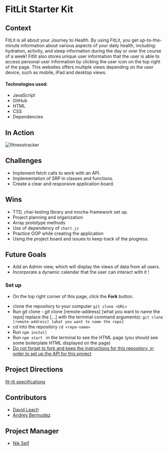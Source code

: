 # FitLit Starter Kit

## Context
FitLit is all about your Journey to Health. By using FitLit, you get up-to-the-minute information about various aspects of your daily health, including: hydration, activity, and sleep information during the day or over the course of a week!
Fitlit also stores unique user information that the user is able to access personal user information by clicking the user icon on the top right of the page.
This websites offers multiple views depending on the user device, such as mobile, iPad and desktop views.


#### Technologies used:
  * JavaScript
  * GitHub
  * HTML
  * CSS
  * Dependencies

## In Action
![fitnesstracker](https://user-images.githubusercontent.com/81774070/126406872-7749a291-d8b8-47b4-8ca7-d8021544baa8.gif)

## Challenges
  * Implement fetch calls to work with an API.
  * Implementation of SRP in classes and functions.
  * Create a clear and responsive application board.

## Wins
  * TTD, chai-testing library and mocha-framework set up.
  * Project planning and organization
  * Array prototype methods
  * Use of dependency of `chart.js`
  * Practice OOP while creating the application
  * Using the project board and issues to keep track of the progress.

## Future Goals
  * Add an Admin view, which will display the views of data from all users.
  * Incorporate a dynamic calendar that the user can interact with it !

### Set up
* On the top right corner of this page, click the **Fork** button.
- clone the repository to your computer `git clone <URL>`
- Run git clone - git clone [remote-address] [what you want to name the repo]
  replace the [...] with the terminal command arguments): `git clone [remote-address] [what you want to name the repo]`
- cd into the repository `cd <repo-name>`
- Run `npm install`
- Run `npm start `  in the terminal to see the HTML page (you should see some boilerplate HTML displayed on the page)
- [Do not forget to fork and keep the instructions for this repository, in order to set up the API for this project](https://github.com/turingschool-examples/fitlit-api)

## Project Directions
[fit-lit specifications](https://frontend.turing.io/projects/fitlit.html)

## Contributors
  - [David Leach](https://github.com/davidleach724)
  - [Andrey Bermudez](https://github.com/Andrey-1992)

## Project Manager
  - [Nik Seif](github.com/niksseif)
